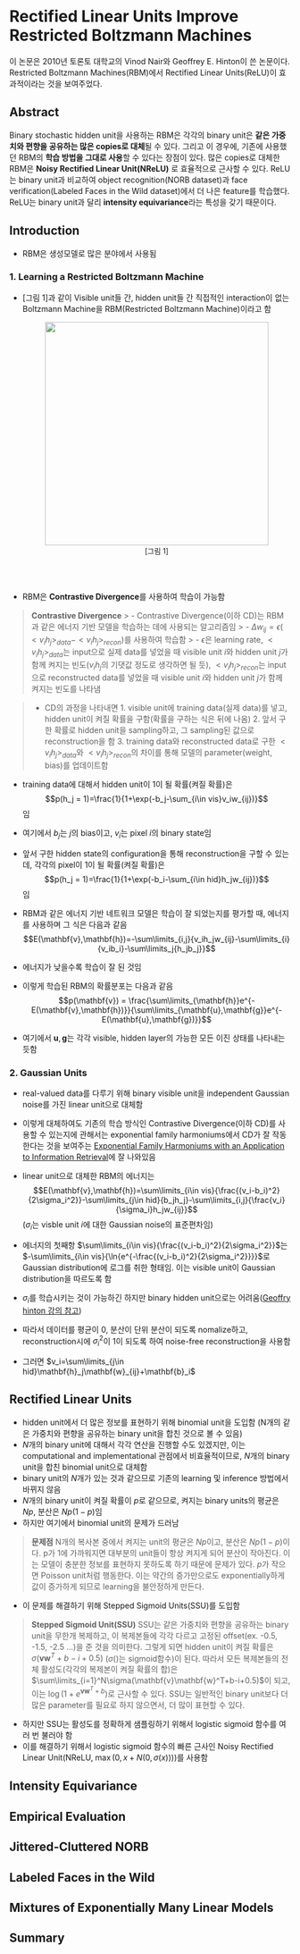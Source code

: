
# Rectified Linear Units Improve Restricted Boltzmann Machines
이 논문은 2010년 토론토 대학교의 Vinod Nair와 Geoffrey E. Hinton이 쓴 논문이다. Restricted Boltzmann Machines(RBM)에서 Rectified Linear Units(ReLU)이 효과적이라는 것을 보여주었다. 

## Abstract
Binary stochastic hidden unit을 사용하는 RBM은 각각의 binary unit은 **같은 가중치와 편향을 공유하는 많은 copies로 대체**될 수 있다. 그리고 이 경우에, 기존에 사용했던 RBM의 **학습 방법을 그대로 사용**할 수 있다는 장점이 있다.  많은 copies로 대체한 RBM은 **Noisy Rectified Linear Unit(NReLU)** 로 효율적으로 근사할 수 있다. ReLU는 binary unit과 비교하여 object recognition(NORB dataset)과 face verification(Labeled Faces in the Wild dataset)에서 더 나은 feature를 학습했다. ReLU는 binary unit과 달리 **intensity equivariance**라는 특성을 갖기 때문이다.


## Introduction
- RBM은 생성모델로 많은 분야에서 사용됨

### 1. Learning a Restricted Boltzmann Machine
- [그림 1]과 같이 Visible unit들 간, hidden unit들 간 직접적인 interaction이 없는 Boltzmann Machine을 RBM(Restricted Boltzmann Machine)이라고 함

  <center>
	<figure>
		<img  src="https://github.com/user-attachments/assets/1be74df7-4c3e-44f5-b4ce-2942c98bf89c"  width="400"  height="400"/>
			<figcaption>
				<font size=2>
					[그림 1]
				</font>
		</figcaption>
	</figure>
</center>
<br></br>

- RBM은 **Contrastive Divergence**를 사용하여 학습이 가능함
> **Contrastive Divergence**
	>  - Contrastive Divergence(이하 CD)는 RBM과 같은 에너지 기반 모델을 학습하는 데에 사용되는 알고리즘임
	> - $\Delta w_{ij}=\epsilon(<v_ih_j>_{data}-<v_ih_j>_{recon})$를 사용하여 학습함
	> - $\epsilon$은 learning rate,  $<v_ih_j>_{data}$는 input으로 실제 data를 넣었을 때 visible unit $i$와 hidden unit $j$가 함께 켜지는 빈도($v_ih_j$의 기댓값 정도로 생각하면 될 듯),   $<v_ih_j>_{recon}$는 input으로 reconstructed data를 넣었을 때 visible unit $i$와 hidden unit $j$가 함께 켜지는 빈도를 나타냄
	
> - CD의 과정을 나타내면
		1. visible unit에 training data(실제 data)를 넣고, hidden unit이 켜질 확률을 구함(확률을 구하는 식은 뒤에 나옴)
		2. 앞서 구한 확률로  hidden unit을 sampling하고, 그 sampling된 값으로 reconstruction을 함
		3. training data와 reconstructed data로 구한  $<v_ih_j>_{data}$와  $<v_ih_j>_{recon}$의 차이를 통해 모델의 parameter(weight, bias)를 업데이트함
	
- training data에 대해서 hidden unit이 1이 될 확률(켜질 확률)은 
$$p(h_j = 1)=\frac{1}{1+\exp(-b_j-\sum_{i\in vis}v_iw_{ij})}$$임

- 여기에서 $b_j$는 $j$의 bias이고, $v_i$는 pixel $i$의 binary state임

- 앞서 구한 hidden state의 configuration을 통해 reconstruction을 구할 수 있는데, 각각의 pixel이 1이 될 확률(켜질 확률)은 $$p(h_j = 1)=\frac{1}{1+\exp(-b_i-\sum_{i\in hid}h_jw_{ij})}$$임
- RBM과 같은 에너지 기반 네트워크 모델은 학습이 잘 되었는지를 평가할 때, 에너지를 사용하며 그 식은 다음과 같음
$$E(\mathbf{v},\mathbf{h})=-\sum\limits_{i,j}{v_ih_jw_{ij}-\sum\limits_{i}{v_ib_i}-\sum\limits_j{h_jb_j}}$$
- 에너지가 낮을수록 학습이 잘 된 것임
- 이렇게 학습된 RBM의 확률분포는 다음과 같음
$$p(\mathbf{v}) = \frac{\sum\limits_{\mathbf{h}}e^{-E(\mathbf{v},\mathbf{h})}}{\sum\limits_{\mathbf{u},\mathbf{g}}e^{-E(\mathbf{u},\mathbf{g})}}$$
- 여기에서 $\mathbf{u},\mathbf{g}$는 각각 visible, hidden layer의 가능한 모든 이진 상태를 나타내는 듯함 

### 2. Gaussian Units
- real-valued data를 다루기 위해 binary visible unit을 independent Gaussian noise를 가진 linear unit으로 대체함
- 이렇게 대체하여도 기존의 학습 방식인 Contrastive Divergence(이하 CD)를 사용할 수 있는지에 관해서는 exponential family harmoniums에서 CD가 잘 작동한다는 것을 보여주는 [Exponential Family Harmoniums with an Application to Information Retrieval](https://papers.nips.cc/paper_files/paper/2004/hash/0e900ad84f63618452210ab8baae0218-Abstract.html)에 잘 나와있음
    
- linear unit으로 대체한 RBM의 에너지는 $$E(\mathbf{v},\mathbf{h})=\sum\limits_{i\in vis}{\frac{(v_i-b_i)^2}{2\sigma_i^2}}-\sum\limits_{j\in hid}{b_jh_j}-\sum\limits_{i,j}{\frac{v_i}{\sigma_i}h_jw_{ij}}$$ ($\sigma_i$는 visble unit $i$에 대한 Gaussian noise의 표준편차임)
- 에너지의 첫째항 $\sum\limits_{i\in vis}{\frac{(v_i-b_i)^2}{2\sigma_i^2}}$는  $-\sum\limits_{i\in vis}{\ln{e^{-\frac{(v_i-b_i)^2}{2\sigma_i^2}}}}$로 Gaussian distribution에 로그를 취한 형태임. 이는 visible unit이 Gaussian distribution을 따르도록 함

- $\sigma_i$를 학습시키는 것이 가능하긴 하지만 binary hidden unit으로는 어려움([Geoffry hinton 강의 참고](https://www.youtube.com/watch?v=SnbfQwJLNk8))
- 따라서 데이터를 평균이 0, 분산이 단위 분산이 되도록 nomalize하고, reconstruction시에  $\sigma_i^2$이 1이 되도록 하여 noise-free reconstruction을 사용함

- 그러면 $v_i=\sum\limits_{j\in hid}\mathbf{h}_j\mathbf{w}_{ij}+\mathbf{b}_i$

## Rectified Linear Units
- hidden unit에서 더 많은 정보를 표현하기 위해 binomial unit을 도입함 (N개의 같은 가중치와 편향을 공유하는 binary unit을 합친 것으로 볼 수 있음)
- $N$개의 binary unit에 대해서 각각 연산을 진행할 수도 있겠지만, 이는 computational and implementational 관점에서 비효율적이므로, $N$개의 binary unit을 합친 binomial unit으로 대체함
- binary unit의 $N$개가 있는 것과 같으므로 기존의 learning 및 inference 방법에서 바뀌지 않음
- $N$개의 binary unit이 켜질 확률이 $p$로 같으므로, 켜지는 binary units의 평균은 $Np$, 분산은 $Np(1-p)$임
- 하지만 여기에서 binomial unit의 문제가 드러남
> **문제점**
N개의 복사본 중에서 켜지는 unit의 평균은 $Np$이고, 분산은 $Np(1-p)$이다. p가 1에 가까워지면 대부분의 unit들이 항상 켜지게 되어 분산이 작아진다. 이는 모델이 충분한 정보를 표현하지 못하도록 하기 때문에 문제가 있다. $p$가 작으면 Poisson unit처럼 행동한다. 이는 약간의 증가만으로도 exponentially하게 값이 증가하게 되므로 learning을 불안정하게 만든다.

- 이 문제를 해결하기 위해 Stepped Sigmoid Units(SSU)를 도입함
> **Stepped Sigmoid Unit(SSU)**
SSU는 같은 가중치와 편향을 공유하는 binary unit을 무한개 복제하고, 이 복제본들에 각각 다르고 고정된 offset(ex. -0.5, -1.5, -2.5 ...)을 준 것을 의미한다. 그렇게 되면 hidden unit이 켜질 확률은 $\sigma(\mathbf{v}\mathbf{w}^T+b-i+0.5)$ ($\sigma()$는 sigmoid함수)이 된다. 따라서 모든 복제본들의 전체 활성도(각각의 복제본이 켜질 확률의 합)은 $\sum\limits_{i=1}^N\sigma(\mathbf{v}\mathbf{w}^T+b-i+0.5)$이 되고, 이는 $\log(1+e^{\mathbf{v}\mathbf{w}^T+b})$로 근사할 수 있다. SSU는 일반적인 binary unit보다 더 많은 parameter를 필요로 하지 않으면서, 더 많이 표현할 수 있다.

- 하지만 SSU는 활성도를 정확하게 샘플링하기 위해서 logistic sigmoid 함수를 여러 번 불러야 함
- 이를 해결하기 위해서 logistic sigmoid 함수의 빠른 근사인 Noisy Rectified Linear Unit(NReLU, $\max(0, x+N(0,\sigma(x)))$)를 사용함

## Intensity Equivariance

## Empirical Evaluation

## Jittered-Cluttered NORB

## Labeled Faces in the Wild

## Mixtures of Exponentially Many Linear Models

## Summary
